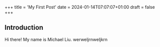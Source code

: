 +++
title = 'My First Post'
date = 2024-01-14T07:07:07+01:00
draft = false
+++

## Introduction

Hi there! My name is Michael Liu. 
werweljrnweljkrn

